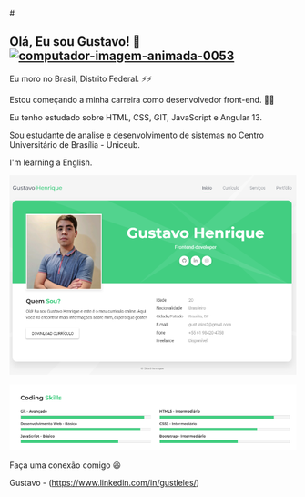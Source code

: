 #<h2>Olá, Eu sou Gustavo! 👋 <a href="https://www.imagensanimadas.com/cat-computadores-56.htm"><img src="https://www.imagensanimadas.com/data/media/56/computador-imagem-animada-0053.gif" border="0" alt="computador-imagem-animada-0053" /></a></h2>  

Eu moro no Brasil, Distrito Federal. ⚡⚡

Estou começando a minha carreira como desenvolvedor front-end. 🌱🌱

Eu tenho estudado sobre HTML, CSS, GIT, JavaScript e Angular 13.

Sou estudante de analise e desenvolvimento de sistemas no Centro Universitário de Brasília - Uniceub.

I'm learning a English.

![](portfolio-foto.png)

![](coding-skills.png)

Faça uma conexão comigo  😃

Gustavo - (https://www.linkedin.com/in/gustleles/)
